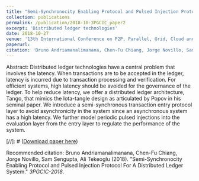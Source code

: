 ```yaml
---
title: "Semi-Synchronocity Enabling Protocol and Pulsed Injection Protocol For A Distributed Ledger System"
collection: publications
permalink: /publication/2018-10-3PGCIC_paper2
excerpt: 'Distributed ledger technologies'
date: 2018-10-27
venue: '13th International Conference on P2P, Parallel, Grid, Cloud and Internet Computing, Taichung, Taiwan'
paperurl: 
citation: 'Bruno Andriamanalimanana, Chen-Fu Chiang, Jorge Novillo, Sam Sengupta, Ali Tekeoglu (2018). &quot;Semi-Synchronocity Enabling Protocol and Pulsed Injection Protocol For A Distributed Ledger System.&quot; <i>3PGCIC-2018</i>.'
---
```

Abstract: Distributed ledger technologies have a central problem that involves the latency. When transactions are to be accepted in the ledger, latency is incurred due to transaction processing and verification. For efficient systems, high latency should be avoided for the governance of the ledger. To help reduce latency, we offer a distributed ledger architecture, Tango, that mimics the Iota-tangle design as articulated by Popov in his seminal paper. We introduce a semi-synchronous transaction entry protocol layer to avoid asynchronicity in the system since an asynchronous system has a high latency. We further model periodic pulsed injections into the evaluation layer from the entry layer to regulate the performance of the system.

[//]: # ([Download paper here](http://))

Recommended citation: Bruno Andriamanalimanana, Chen-Fu Chiang, Jorge Novillo, Sam Sengupta, Ali Tekeoglu (2018). &quot;Semi-Synchronocity Enabling Protocol and Pulsed Injection Protocol For A Distributed Ledger System.&quot; <i>3PGCIC-2018</i>.
